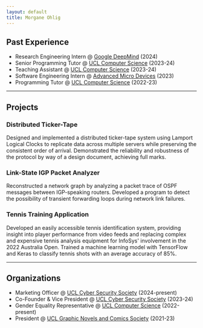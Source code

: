 ```yaml
---
layout: default
title: Morgane Ohlig
---
```


## Past Experience
* Research Engineering Intern @ [Google DeepMind](https://deepmind.google/) (2024)
* Senior Programming Tutor @ [UCL Computer Science](https://www.ucl.ac.uk/computer-science/) (2023-24)
* Teaching Assistant @ [UCL Computer Science](https://www.ucl.ac.uk/computer-science/) (2023-24)
* Software Engineering Intern @ [Advanced Micro Devices](https://www.amd.com/en.html) (2023)
* Programming Tutor @ [UCL Computer Science](https://www.ucl.ac.uk/computer-science/) (2022-23)

---
## Projects

### Distributed Ticker-Tape
Designed and implemented a distributed ticker-tape system using Lamport Logical Clocks to replicate data across
multiple servers while preserving the consistent order of arrival.
Demonstrated the reliability and robustness of the protocol by way of a design document, achieving full marks.
### Link-State IGP Packet Analyzer
Reconstructed a network graph by analyzing a packet trace of OSPF messages between IGP-speaking routers.
Developed a program to detect the possibility of transient forwarding loops during network link failures.

### Tennis Training Application
Developed an easily accessible tennis identification system, providing insight into player performance from video feeds and replacing complex and expensive tennis analysis equipment for InfoSys' involvement in the 2022 Australia Open.
Trained a machine learning model with TensorFlow and Keras to classify tennis shots with an average accuracy of 85%.

---
## Organizations
* Marketing Officer @ [UCL Cyber Security Society](https://studentsunionucl.org/clubs-societies/cyber-security-society) (2024-present)
* Co-Founder & Vice President @ [UCL Cyber Security Society](https://studentsunionucl.org/clubs-societies/cyber-security-society) (2023-24)
* Gender Equality Representative @ [UCL Computer Science](https://www.ucl.ac.uk/computer-science/about/equity-diversity-and-inclusion/gender-equality-athena-swan) (2022-present)
* President @ [UCL Graphic Novels and Comics Society](https://studentsunionucl.org/clubs-societies/graphic-novels-and-comics-society) (2021-23)
  